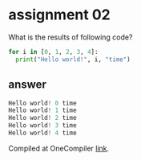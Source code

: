 # assignment 02
What is the results of following code?
```python
for i in [0, 1, 2, 3, 4]:
  print("Hello world!", i, "time")
```

## answer
```python
Hello world! 0 time
Hello world! 1 time
Hello world! 2 time
Hello world! 3 time
Hello world! 4 time
```
Compiled at OneCompiler [link]( https://onecompiler.com/python/3xqzbaw4j ).
